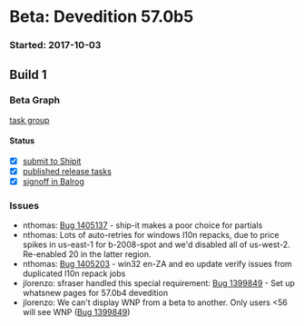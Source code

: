 # Beta: Devedition 57.0b5

### Started: 2017-10-03

## Build 1

### Beta Graph

[task group](https://tools.taskcluster.net/push-inspector/#/aoaObs6aROaQ4Y9T3Tlj-A)


#### Status
- [x] [submit to Shipit](https://wiki.mozilla.org/Release:Release_Automation_on_Mercurial:Starting_a_Release#Submit_to_Ship_It)
- [x] [published release tasks](../how-tos/relpro.md#4-publish-release)
- [x] [signoff in Balrog](../how-tos/relpro.md#3-signoffs)

### Issues
- nthomas: [Bug 1405137](https://bugzil.la/1405137) - ship-it makes a poor choice for partials
- nthomas: Lots of auto-retries for windows l10n repacks, due to price spikes in us-east-1 for b-2008-spot and we'd disabled all of us-west-2. Re-enabled 20 in the latter region.
- nthomas: [Bug 1405203](https://bugzil.la/1405203) - win32 en-ZA and eo update verify issues from duplicated l10n repack jobs
- jlorenzo: sfraser handled this special requirement: [Bug 1399849](https://bugzil.la/1399849) - Set up whatsnew pages for 57.0b4 devedition
- jlorenzo: We can't display WNP from a beta to another. Only users <56 will see WNP ([Bug 1399849](https://bugzil.la/1399849))
